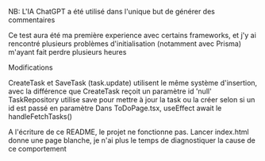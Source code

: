 NB: L'IA ChatGPT a été utilisé dans l'unique but de générer des commentaires

Ce test aura été ma première experience avec certains frameworks, et j'y ai rencontré plusieurs problèmes 
d'initialisation (notamment avec Prisma) m'ayant fait perdre plusieurs heures 

Modifications 

CreateTask et SaveTask (task.update) utilisent le même système d'insertion, avec la différence que CreateTask reçoit un 
paramètre id 'null'
TaskRepository utilise save pour mettre à jour la task ou la créer selon si un id est passé en paramètre
Dans ToDoPage.tsx, useEffect await le handleFetchTasks()

A l'écriture de ce README, le projet ne fonctionne pas. Lancer index.html donne une page blanche, je n'ai plus le temps 
de diagnostiquer la cause de ce comportement